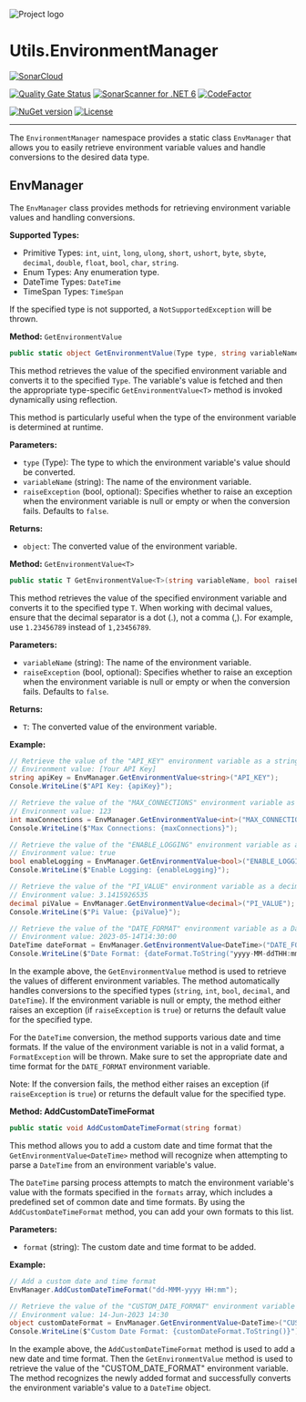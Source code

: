 ![Project logo](https://raw.githubusercontent.com/ArdenHide/Utils.EnvironmentManager/main/logo/1000x1000.png)

# Utils.EnvironmentManager

[![SonarCloud](https://sonarcloud.io/images/project_badges/sonarcloud-white.svg)](https://sonarcloud.io/summary/new_code?id=Utils.EnvironmentManager)

[![Quality Gate Status](https://sonarcloud.io/api/project_badges/measure?project=Utils.EnvironmentManager&metric=alert_status)](https://sonarcloud.io/summary/new_code?id=Utils.EnvironmentManager)
[![SonarScanner for .NET 6](https://github.com/ArdenHide/Utils.EnvironmentManager/actions/workflows/dotnet.yml/badge.svg)](https://github.com/ArdenHide/Utils.EnvironmentManager/actions/workflows/dotnet.yml)
[![CodeFactor](https://www.codefactor.io/repository/github/ardenhide/utils.environmentmanager/badge)](https://www.codefactor.io/repository/github/ardenhide/utils.environmentmanager)

[![NuGet version](https://badge.fury.io/nu/Utils.EnvironmentManager.svg)](https://badge.fury.io/nu/Utils.EnvironmentManager)
[![License](https://img.shields.io/badge/License-MIT-yellow.svg)](https://github.com/ArdenHide/Utils.EnvironmentManager/blob/main/LICENSE)

---

The `EnvironmentManager` namespace provides a static class `EnvManager` that allows you to easily retrieve environment variable values and handle conversions to the desired data type.

## EnvManager

The `EnvManager` class provides methods for retrieving environment variable values and handling conversions.

**Supported Types:**

- Primitive Types: `int`, `uint`, `long`, `ulong`, `short`, `ushort`, `byte`, `sbyte`, `decimal`, `double`, `float`, `bool`, `char`, `string`.
- Enum Types: Any enumeration type.
- DateTime Types: `DateTime`
- TimeSpan Types: `TimeSpan`

If the specified type is not supported, a `NotSupportedException` will be thrown.

**Method:** `GetEnvironmentValue`
```csharp
public static object GetEnvironmentValue(Type type, string variableName, bool raiseException = false)
```

This method retrieves the value of the specified environment variable and converts it to the specified `Type`.
The variable's value is fetched and then the appropriate type-specific `GetEnvironmentValue<T>` method is invoked dynamically using reflection.

This method is particularly useful when the type of the environment variable is determined at runtime.

**Parameters:**
- `type` (Type): The type to which the environment variable's value should be converted.
- `variableName` (string): The name of the environment variable.
- `raiseException` (bool, optional): Specifies whether to raise an exception when the environment variable is null or empty or when the conversion fails. Defaults to `false`.

**Returns:**
- `object`: The converted value of the environment variable.


**Method:** `GetEnvironmentValue<T>`
```csharp
public static T GetEnvironmentValue<T>(string variableName, bool raiseException = false)
```

This method retrieves the value of the specified environment variable and converts it to the specified type `T`. When working with decimal values, ensure that the decimal separator is a dot (.), not a comma (,). For example, use `1.23456789` instead of `1,23456789`.

**Parameters:**
- `variableName` (string): The name of the environment variable.
- `raiseException` (bool, optional): Specifies whether to raise an exception when the environment variable is null or empty or when the conversion fails. Defaults to `false`.

**Returns:**
- `T`: The converted value of the environment variable.

**Example:**

```csharp
// Retrieve the value of the "API_KEY" environment variable as a string
// Environment value: [Your API Key]
string apiKey = EnvManager.GetEnvironmentValue<string>("API_KEY");
Console.WriteLine($"API Key: {apiKey}");

// Retrieve the value of the "MAX_CONNECTIONS" environment variable as an integer
// Environment value: 123
int maxConnections = EnvManager.GetEnvironmentValue<int>("MAX_CONNECTIONS");
Console.WriteLine($"Max Connections: {maxConnections}");

// Retrieve the value of the "ENABLE_LOGGING" environment variable as a boolean
// Environment value: true
bool enableLogging = EnvManager.GetEnvironmentValue<bool>("ENABLE_LOGGING");
Console.WriteLine($"Enable Logging: {enableLogging}");

// Retrieve the value of the "PI_VALUE" environment variable as a decimal
// Environment value: 3.1415926535
decimal piValue = EnvManager.GetEnvironmentValue<decimal>("PI_VALUE");
Console.WriteLine($"Pi Value: {piValue}");

// Retrieve the value of the "DATE_FORMAT" environment variable as a DateTime
// Environment value: 2023-05-14T14:30:00
DateTime dateFormat = EnvManager.GetEnvironmentValue<DateTime>("DATE_FORMAT");
Console.WriteLine($"Date Format: {dateFormat.ToString("yyyy-MM-ddTHH:mm:ss")}");
```

In the example above, the `GetEnvironmentValue` method is used to retrieve the values of different environment variables. The method automatically handles conversions to the specified types (`string`, `int`, `bool`, `decimal`, and `DateTime`). If the environment variable is null or empty, the method either raises an exception (if `raiseException` is `true`) or returns the default value for the specified type.

For the `DateTime` conversion, the method supports various date and time formats. If the value of the environment variable is not in a valid format, a `FormatException` will be thrown. Make sure to set the appropriate date and time format for the `DATE_FORMAT` environment variable.

Note: If the conversion fails, the method either raises an exception (if `raiseException` is `true`) or returns the default value for the specified type.

**Method: AddCustomDateTimeFormat**

```csharp
public static void AddCustomDateTimeFormat(string format)
```

This method allows you to add a custom date and time format that the `GetEnvironmentValue<DateTime>` method will recognize when attempting to parse a `DateTime` from an environment variable's value.

The `DateTime` parsing process attempts to match the environment variable's value with the formats specified in the `formats` array, which includes a predefined set of common date and time formats.
By using the `AddCustomDateTimeFormat` method, you can add your own formats to this list.

**Parameters:**
- `format` (string): The custom date and time format to be added.

**Example:**

```csharp
// Add a custom date and time format
EnvManager.AddCustomDateTimeFormat("dd-MMM-yyyy HH:mm");

// Retrieve the value of the "CUSTOM_DATE_FORMAT" environment variable as a DateTime using the newly added format
// Environment value: 14-Jun-2023 14:30
object customDateFormat = EnvManager.GetEnvironmentValue<DateTime>("CUSTOM_DATE_FORMAT");
Console.WriteLine($"Custom Date Format: {customDateFormat.ToString()}");
```

In the example above, the `AddCustomDateTimeFormat` method is used to add a new date and time format.
Then the `GetEnvironmentValue` method is used to retrieve the value of the "CUSTOM_DATE_FORMAT" environment variable.
The method recognizes the newly added format and successfully converts the environment variable's value to a `DateTime` object.
